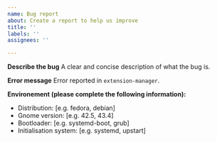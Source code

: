 ```yaml
---
name: Bug report
about: Create a report to help us improve
title: ''
labels: ''
assignees: ''

---
```


**Describe the bug**
A clear and concise description of what the bug is.

**Error message**
Error reported in `extension-manager`.

**Environement (please complete the following information):**
 - Distribution: [e.g. fedora, debian]
 - Gnome version: [e.g. 42.5, 43.4] 
 - Bootloader: [e.g. systemd-boot, grub]
 - Initialisation system: [e.g. systemd, upstart]
